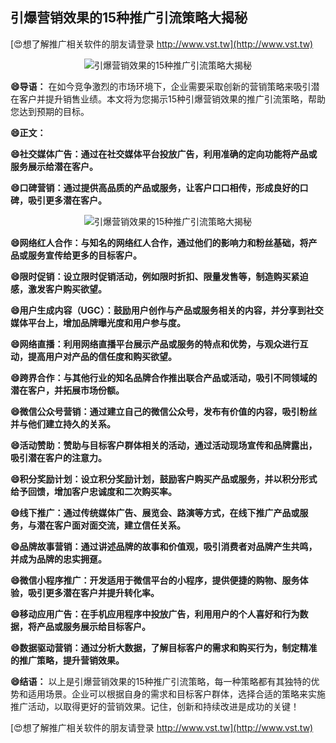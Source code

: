 ## **引爆营销效果的15种推广引流策略大揭秘**

[😍想了解推广相关软件的朋友请登录 http://www.vst.tw](http://www.vst.tw)

 <center><img src="https://vst.tw/MP4/tuiguang/png/3.png" alt="引爆营销效果的15种推广引流策略大揭秘"></center>

**😄导语：**
在如今竞争激烈的市场环境下，企业需要采取创新的营销策略来吸引潜在客户并提升销售业绩。本文将为您揭示15种引爆营销效果的推广引流策略，帮助您达到预期的目标。

**😄正文：**

**😄社交媒体广告：通过在社交媒体平台投放广告，利用准确的定向功能将产品或服务展示给潜在客户。**

**😄口碑营销：通过提供高品质的产品或服务，让客户口口相传，形成良好的口碑，吸引更多潜在客户。**

 <center><img src="https://vst.tw/MP4/tuiguang/png/8.png" alt="引爆营销效果的15种推广引流策略大揭秘"></center>

**😄网络红人合作：与知名的网络红人合作，通过他们的影响力和粉丝基础，将产品或服务宣传给更多的目标客户。**

**😄限时促销：设立限时促销活动，例如限时折扣、限量发售等，制造购买紧迫感，激发客户购买欲望。**

**😄用户生成内容（UGC）：鼓励用户创作与产品或服务相关的内容，并分享到社交媒体平台上，增加品牌曝光度和用户参与度。**

**😄网络直播：利用网络直播平台展示产品或服务的特点和优势，与观众进行互动，提高用户对产品的信任度和购买欲望。**

**😄跨界合作：与其他行业的知名品牌合作推出联合产品或活动，吸引不同领域的潜在客户，并拓展市场份额。**

**😄微信公众号营销：通过建立自己的微信公众号，发布有价值的内容，吸引粉丝并与他们建立持久的关系。**

**😄活动赞助：赞助与目标客户群体相关的活动，通过活动现场宣传和品牌露出，吸引潜在客户的注意力。**

**😄积分奖励计划：设立积分奖励计划，鼓励客户购买产品或服务，并以积分形式给予回馈，增加客户忠诚度和二次购买率。**

**😄线下推广：通过传统媒体广告、展览会、路演等方式，在线下推广产品或服务，与潜在客户面对面交流，建立信任关系。**

**😄品牌故事营销：通过讲述品牌的故事和价值观，吸引消费者对品牌产生共鸣，并成为品牌的忠实拥趸。**

**😄微信小程序推广：开发适用于微信平台的小程序，提供便捷的购物、服务体验，吸引更多潜在客户并提升转化率。**

**😄移动应用广告：在手机应用程序中投放广告，利用用户的个人喜好和行为数据，将产品或服务展示给目标客户。**

**😄数据驱动营销：通过分析大数据，了解目标客户的需求和购买行为，制定精准的推广策略，提升营销效果。**

**😄结语：**
以上是引爆营销效果的15种推广引流策略，每一种策略都有其独特的优势和适用场景。企业可以根据自身的需求和目标客户群体，选择合适的策略来实施推广活动，以取得更好的营销效果。记住，创新和持续改进是成功的关键！

[😍想了解推广相关软件的朋友请登录 http://www.vst.tw](http://www.vst.tw)



